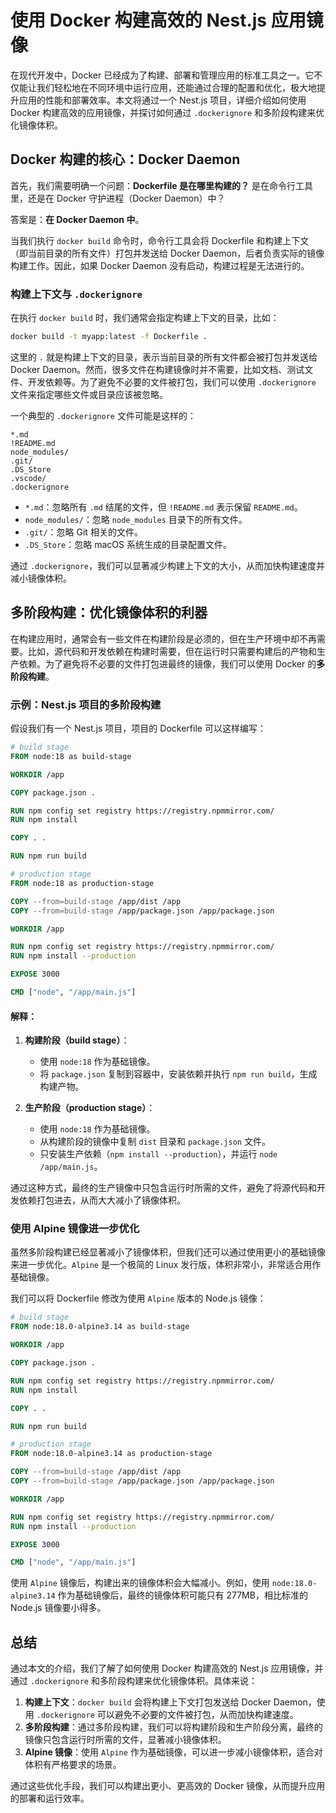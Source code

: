 # 使用 Docker 构建高效的 Nest.js 应用镜像

在现代开发中，Docker 已经成为了构建、部署和管理应用的标准工具之一。它不仅能让我们轻松地在不同环境中运行应用，还能通过合理的配置和优化，极大地提升应用的性能和部署效率。本文将通过一个 Nest.js 项目，详细介绍如何使用 Docker 构建高效的应用镜像，并探讨如何通过 `.dockerignore` 和多阶段构建来优化镜像体积。

## Docker 构建的核心：Docker Daemon

首先，我们需要明确一个问题：**Dockerfile 是在哪里构建的？** 是在命令行工具里，还是在 Docker 守护进程（Docker Daemon）中？

答案是：**在 Docker Daemon 中**。

当我们执行 `docker build` 命令时，命令行工具会将 Dockerfile 和构建上下文（即当前目录的所有文件）打包并发送给 Docker Daemon，后者负责实际的镜像构建工作。因此，如果 Docker Daemon 没有启动，构建过程是无法进行的。

### 构建上下文与 `.dockerignore`

在执行 `docker build` 时，我们通常会指定构建上下文的目录，比如：

```bash
docker build -t myapp:latest -f Dockerfile .
```

这里的 `.` 就是构建上下文的目录，表示当前目录的所有文件都会被打包并发送给 Docker Daemon。然而，很多文件在构建镜像时并不需要，比如文档、测试文件、开发依赖等。为了避免不必要的文件被打包，我们可以使用 `.dockerignore` 文件来指定哪些文件或目录应该被忽略。

一个典型的 `.dockerignore` 文件可能是这样的：

```plaintext
*.md
!README.md
node_modules/
.git/
.DS_Store
.vscode/
.dockerignore
```

- `*.md`：忽略所有 `.md` 结尾的文件，但 `!README.md` 表示保留 `README.md`。
- `node_modules/`：忽略 `node_modules` 目录下的所有文件。
- `.git/`：忽略 Git 相关的文件。
- `.DS_Store`：忽略 macOS 系统生成的目录配置文件。

通过 `.dockerignore`，我们可以显著减少构建上下文的大小，从而加快构建速度并减小镜像体积。

## 多阶段构建：优化镜像体积的利器

在构建应用时，通常会有一些文件在构建阶段是必须的，但在生产环境中却不再需要。比如，源代码和开发依赖在构建时需要，但在运行时只需要构建后的产物和生产依赖。为了避免将不必要的文件打包进最终的镜像，我们可以使用 Docker 的**多阶段构建**。

### 示例：Nest.js 项目的多阶段构建

假设我们有一个 Nest.js 项目，项目的 Dockerfile 可以这样编写：

```dockerfile
# build stage
FROM node:18 as build-stage

WORKDIR /app

COPY package.json .

RUN npm config set registry https://registry.npmmirror.com/
RUN npm install

COPY . .

RUN npm run build

# production stage
FROM node:18 as production-stage

COPY --from=build-stage /app/dist /app
COPY --from=build-stage /app/package.json /app/package.json

WORKDIR /app

RUN npm config set registry https://registry.npmmirror.com/
RUN npm install --production

EXPOSE 3000

CMD ["node", "/app/main.js"]
```

#### 解释：

1. **构建阶段（build stage）**：

   - 使用 `node:18` 作为基础镜像。
   - 将 `package.json` 复制到容器中，安装依赖并执行 `npm run build`，生成构建产物。

2. **生产阶段（production stage）**：
   - 使用 `node:18` 作为基础镜像。
   - 从构建阶段的镜像中复制 `dist` 目录和 `package.json` 文件。
   - 只安装生产依赖（`npm install --production`），并运行 `node /app/main.js`。

通过这种方式，最终的生产镜像中只包含运行时所需的文件，避免了将源代码和开发依赖打包进去，从而大大减小了镜像体积。

### 使用 Alpine 镜像进一步优化

虽然多阶段构建已经显著减小了镜像体积，但我们还可以通过使用更小的基础镜像来进一步优化。`Alpine` 是一个极简的 Linux 发行版，体积非常小，非常适合用作基础镜像。

我们可以将 Dockerfile 修改为使用 `Alpine` 版本的 Node.js 镜像：

```dockerfile
# build stage
FROM node:18.0-alpine3.14 as build-stage

WORKDIR /app

COPY package.json .

RUN npm config set registry https://registry.npmmirror.com/
RUN npm install

COPY . .

RUN npm run build

# production stage
FROM node:18.0-alpine3.14 as production-stage

COPY --from=build-stage /app/dist /app
COPY --from=build-stage /app/package.json /app/package.json

WORKDIR /app

RUN npm config set registry https://registry.npmmirror.com/
RUN npm install --production

EXPOSE 3000

CMD ["node", "/app/main.js"]
```

使用 `Alpine` 镜像后，构建出来的镜像体积会大幅减小。例如，使用 `node:18.0-alpine3.14` 作为基础镜像后，最终的镜像体积可能只有 277MB，相比标准的 Node.js 镜像要小得多。

## 总结

通过本文的介绍，我们了解了如何使用 Docker 构建高效的 Nest.js 应用镜像，并通过 `.dockerignore` 和多阶段构建来优化镜像体积。具体来说：

1. **构建上下文**：`docker build` 会将构建上下文打包发送给 Docker Daemon，使用 `.dockerignore` 可以避免不必要的文件被打包，从而加快构建速度。
2. **多阶段构建**：通过多阶段构建，我们可以将构建阶段和生产阶段分离，最终的镜像只包含运行时所需的文件，显著减小镜像体积。
3. **Alpine 镜像**：使用 `Alpine` 作为基础镜像，可以进一步减小镜像体积，适合对体积有严格要求的场景。

通过这些优化手段，我们可以构建出更小、更高效的 Docker 镜像，从而提升应用的部署和运行效率。
